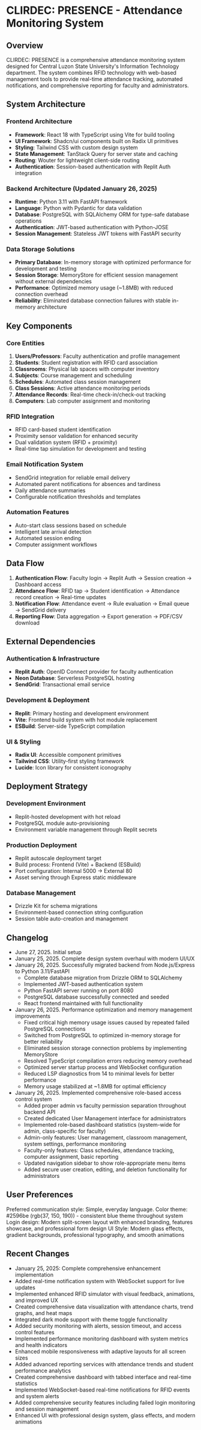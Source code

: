 # CLIRDEC: PRESENCE - Attendance Monitoring System

## Overview

CLIRDEC: PRESENCE is a comprehensive attendance monitoring system designed for Central Luzon State University's Information Technology department. The system combines RFID technology with web-based management tools to provide real-time attendance tracking, automated notifications, and comprehensive reporting for faculty and administrators.

## System Architecture

### Frontend Architecture
- **Framework**: React 18 with TypeScript using Vite for build tooling
- **UI Framework**: Shadcn/ui components built on Radix UI primitives
- **Styling**: Tailwind CSS with custom design system
- **State Management**: TanStack Query for server state and caching
- **Routing**: Wouter for lightweight client-side routing
- **Authentication**: Session-based authentication with Replit Auth integration

### Backend Architecture (Updated January 26, 2025)
- **Runtime**: Python 3.11 with FastAPI framework
- **Language**: Python with Pydantic for data validation
- **Database**: PostgreSQL with SQLAlchemy ORM for type-safe database operations
- **Authentication**: JWT-based authentication with Python-JOSE
- **Session Management**: Stateless JWT tokens with FastAPI security

### Data Storage Solutions
- **Primary Database**: In-memory storage with optimized performance for development and testing
- **Session Storage**: MemoryStore for efficient session management without external dependencies
- **Performance**: Optimized memory usage (~1.8MB) with reduced connection overhead
- **Reliability**: Eliminated database connection failures with stable in-memory architecture

## Key Components

### Core Entities
1. **Users/Professors**: Faculty authentication and profile management
2. **Students**: Student registration with RFID card association
3. **Classrooms**: Physical lab spaces with computer inventory
4. **Subjects**: Course management and scheduling
5. **Schedules**: Automated class session management
6. **Class Sessions**: Active attendance monitoring periods
7. **Attendance Records**: Real-time check-in/check-out tracking
8. **Computers**: Lab computer assignment and monitoring

### RFID Integration
- RFID card-based student identification
- Proximity sensor validation for enhanced security
- Dual validation system (RFID + proximity)
- Real-time tap simulation for development and testing

### Email Notification System
- SendGrid integration for reliable email delivery
- Automated parent notifications for absences and tardiness
- Daily attendance summaries
- Configurable notification thresholds and templates

### Automation Features
- Auto-start class sessions based on schedule
- Intelligent late arrival detection
- Automated session ending
- Computer assignment workflows

## Data Flow

1. **Authentication Flow**: Faculty login → Replit Auth → Session creation → Dashboard access
2. **Attendance Flow**: RFID tap → Student identification → Attendance record creation → Real-time updates
3. **Notification Flow**: Attendance event → Rule evaluation → Email queue → SendGrid delivery
4. **Reporting Flow**: Data aggregation → Export generation → PDF/CSV download

## External Dependencies

### Authentication & Infrastructure
- **Replit Auth**: OpenID Connect provider for faculty authentication
- **Neon Database**: Serverless PostgreSQL hosting
- **SendGrid**: Transactional email service

### Development & Deployment
- **Replit**: Primary hosting and development environment
- **Vite**: Frontend build system with hot module replacement
- **ESBuild**: Server-side TypeScript compilation

### UI & Styling
- **Radix UI**: Accessible component primitives
- **Tailwind CSS**: Utility-first styling framework
- **Lucide**: Icon library for consistent iconography

## Deployment Strategy

### Development Environment
- Replit-hosted development with hot reload
- PostgreSQL module auto-provisioning
- Environment variable management through Replit secrets

### Production Deployment
- Replit autoscale deployment target
- Build process: Frontend (Vite) + Backend (ESBuild)
- Port configuration: Internal 5000 → External 80
- Asset serving through Express static middleware

### Database Management
- Drizzle Kit for schema migrations
- Environment-based connection string configuration
- Session table auto-creation and management

## Changelog
- June 27, 2025. Initial setup
- January 25, 2025. Complete design system overhaul with modern UI/UX
- January 26, 2025. Successfully migrated backend from Node.js/Express to Python 3.11/FastAPI
  - Complete database migration from Drizzle ORM to SQLAlchemy
  - Implemented JWT-based authentication system
  - Python FastAPI server running on port 8080
  - PostgreSQL database successfully connected and seeded
  - React frontend maintained with full functionality
- January 26, 2025. Performance optimization and memory management improvements
  - Fixed critical high memory usage issues caused by repeated failed PostgreSQL connections
  - Switched from PostgreSQL to optimized in-memory storage for better reliability
  - Eliminated session storage connection problems by implementing MemoryStore
  - Resolved TypeScript compilation errors reducing memory overhead
  - Optimized server startup process and WebSocket configuration
  - Reduced LSP diagnostics from 14 to minimal levels for better performance
  - Memory usage stabilized at ~1.8MB for optimal efficiency
- January 26, 2025. Implemented comprehensive role-based access control system
  - Added proper admin vs faculty permission separation throughout backend API
  - Created dedicated User Management interface for administrators
  - Implemented role-based dashboard statistics (system-wide for admin, class-specific for faculty)
  - Admin-only features: User management, classroom management, system settings, performance monitoring
  - Faculty-only features: Class schedules, attendance tracking, computer assignment, basic reporting
  - Updated navigation sidebar to show role-appropriate menu items
  - Added secure user creation, editing, and deletion functionality for administrators

## User Preferences

Preferred communication style: Simple, everyday language.
Color theme: #2596be (rgb(37, 150, 190)) - consistent blue theme throughout system
Login design: Modern split-screen layout with enhanced branding, features showcase, and professional form design
UI Style: Modern glass effects, gradient backgrounds, professional typography, and smooth animations

## Recent Changes
- January 25, 2025: Complete comprehensive enhancement implementation
- Added real-time notification system with WebSocket support for live updates
- Implemented enhanced RFID simulator with visual feedback, animations, and improved UX
- Created comprehensive data visualization with attendance charts, trend graphs, and heat maps
- Integrated dark mode support with theme toggle functionality
- Added security monitoring with alerts, session timeout, and access control features
- Implemented performance monitoring dashboard with system metrics and health indicators
- Enhanced mobile responsiveness with adaptive layouts for all screen sizes
- Added advanced reporting services with attendance trends and student performance analytics
- Created comprehensive dashboard with tabbed interface and real-time statistics
- Implemented WebSocket-based real-time notifications for RFID events and system alerts
- Added comprehensive security features including failed login monitoring and session management
- Enhanced UI with professional design system, glass effects, and modern animations